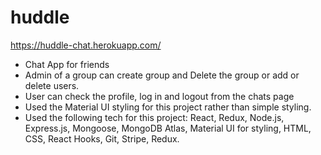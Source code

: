 # huddle

https://huddle-chat.herokuapp.com/

- Chat App for friends
- Admin of a group can create group and Delete the group or add or delete users.
- User can check the profile, log in and logout from the chats page
- Used the Material UI styling for this project rather than simple styling.
- Used the following tech for this project: React, Redux, Node.js, Express.js, Mongoose, MongoDB Atlas, Material UI for styling, HTML, CSS, React Hooks, Git, Stripe, Redux.

